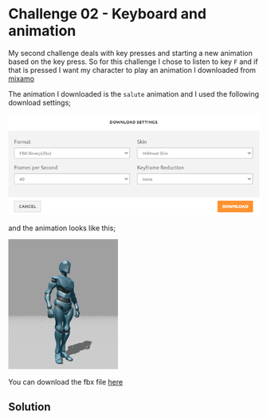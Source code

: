 # Challenge 02 - Keyboard and animation

My second challenge deals with key presses and starting a new animation based on the key press. So for this challenge I chose to listen to key ```F``` and if that is pressed I want my character to play an animation I downloaded from [mixamo](https://www.mixamo.com/)

The animation I downloaded is the ```salute``` animation and I used the following download settings;

![Download settings](01.png)

and the animation looks like this;

![Salute!](02.gif)

You can download the fbx file [here](salute.fbx)

## Solution